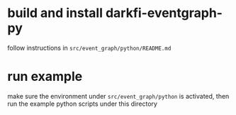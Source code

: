 # build and install darkfi-eventgraph-py

follow instructions in `src/event_graph/python/README.md`

# run example

make sure the environment under `src/event_graph/python` is activated, then run the example python scripts under this directory
